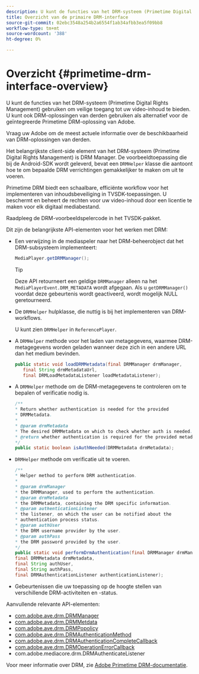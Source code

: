 ```yaml
---
description: U kunt de functies van het DRM-systeem (Primetime Digital Rights Management) gebruiken om veilige toegang tot uw video-inhoud te bieden. U kunt ook DRM-oplossingen van derden gebruiken als alternatief voor de geïntegreerde Primetime DRM-oplossing van Adobe.
title: Overzicht van de primaire DRM-interface
source-git-commit: 02ebc3548a254b2a6554f1ab34afbb3ea5f09bb8
workflow-type: tm+mt
source-wordcount: '388'
ht-degree: 0%

---
```


# Overzicht {#primetime-drm-interface-overview}

U kunt de functies van het DRM-systeem (Primetime Digital Rights Management) gebruiken om veilige toegang tot uw video-inhoud te bieden. U kunt ook DRM-oplossingen van derden gebruiken als alternatief voor de geïntegreerde Primetime DRM-oplossing van Adobe.

<!--<a id="section_4DD54E085AB345FE9BE00865E56B28DB"></a>-->

Vraag uw Adobe om de meest actuele informatie over de beschikbaarheid van DRM-oplossingen van derden.

Het belangrijkste client-side element van het DRM-systeem (Primetime Digital Rights Management) is DRM Manager. De voorbeeldtoepassing die bij de Android-SDK wordt geleverd, bevat een `DRMHelper` klasse die aantoont hoe te om bepaalde DRM verrichtingen gemakkelijker te maken om uit te voeren.

Primetime DRM biedt een schaalbare, efficiënte workflow voor het implementeren van inhoudsbeveiliging in TVSDK-toepassingen. U beschermt en beheert de rechten voor uw video-inhoud door een licentie te maken voor elk digitaal mediabestand.

Raadpleeg de DRM-voorbeeldspelercode in het TVSDK-pakket.

Dit zijn de belangrijkste API-elementen voor het werken met DRM:

* Een verwijzing in de mediaspeler naar het DRM-beheerobject dat het DRM-subsysteem implementeert:

  ```java
  MediaPlayer.getDRMManager();
  ```

  >[!TIP]
  >
  >Deze API retourneert een geldige `DRMManager` alleen na het `MediaPlayerEvent.DRM_METADATA` wordt afgegaan. Als u `getDRMManager()` voordat deze gebeurtenis wordt geactiveerd, wordt mogelijk NULL geretourneerd.

* De `DRMHelper` hulpklasse, die nuttig is bij het implementeren van DRM-workflows.

  U kunt zien `DRMHelper` in `ReferencePlayer`.

* A `DRMHelper` methode voor het laden van metagegevens, waarmee DRM-metagegevens worden geladen wanneer deze zich in een andere URL dan het medium bevinden.

  ```java
  public static void loadDRMMetadata(final DRMManager drmManager,  
     final String drmMetadataUrl,  
     final DRMLoadMetadataListener loadMetadataListener);
  ```

* A `DRMHelper` methode om de DRM-metagegevens te controleren om te bepalen of verificatie nodig is.

  ```java
  /** 
  * Return whether authentication is needed for the provided 
  * DRMMetadata. 
  * 
  * @param drmMetadata 
  * The desired DRMMetadata on which to check whether auth is needed. 
  * @return whether authentication is required for the provided metadata 
  */ 
  public static boolean isAuthNeeded(DRMMetadata drmMetadata);
  ```

* `DRMHelper` methode om verificatie uit te voeren.

  ```java
  /** 
  * Helper method to perform DRM authentication. 
  * 
  * @param drmManager 
  * the DRMManager, used to perform the authentication. 
  * @param drmMetadata 
  * the DRMMetadata, containing the DRM specific information. 
  * @param authenticationListener 
  * the listener, on which the user can be notified about the 
  * authentication process status. 
  * @param authUser 
  * the DRM username provider by the user. 
  * @param authPass 
  * the DRM password provided by the user. 
  */ 
  public static void performDrmAuthentication(final DRMManager drmManager,  
  final DRMMetadata drmMetadata,  
  final String authUser,  
  final String authPass,  
  final DRMAuthenticationListener authenticationListener);
  ```

* Gebeurtenissen die uw toepassing op de hoogte stellen van verschillende DRM-activiteiten en -status.

<!--<a id="section_899BD9061D484E1BBA46E84617C36867"></a>-->

Aanvullende relevante API-elementen:

* [com.adobe.ave.drm.DRMManager](https://help.adobe.com/en_US/primetime/api/drm/com/adobe/ave/drm/DRMManager.html)
* [com.adobe.ave.drm.DRMMetdata](https://help.adobe.com/en_US/primetime/api/drm/com/adobe/ave/drm/DRMMetadata.html)
* [com.adobe.ave.drm.DRMPopolicy](https://help.adobe.com/en_US/primetime/api/drm/com/adobe/ave/drm/DRMPolicy.html)
* [com.adobe.ave.drm.DRMAuthenticationMethod](https://help.adobe.com/en_US/primetime/api/drm/com/adobe/ave/drm/DRMAuthenticationMethod.html)
* [com.adobe.ave.drm.DRMAuthenticationCompleteCallback](https://help.adobe.com/en_US/primetime/api/drm/com/adobe/ave/drm/DRMAuthenticationCompleteCallback.html)
* [com.adobe.ave.drm.DRMOperationErrorCallback](https://help.adobe.com/en_US/primetime/api/drm/com/adobe/ave/drm/DRMOperationErrorCallback.html)
* com.adobe.mediacore.drm.DRMAuthenticateListener

<!-- 
Comment Type: draft
(https://help.adobe.com/en_US/primetime/api/psdk/javadoc_2.4/com/adobe/mediacore/drm/DRMAuthenticateListener.html)

-->
<!--<a id="section_F58941D68EB94A5EBD1C7454D2A1B17A"></a>-->

Voor meer informatie over DRM, zie [Adobe Primetime DRM-documentatie](https://helpx.adobe.com/primetime/user-guide.html).
